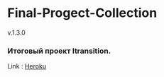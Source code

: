 # Final-Progect-Collection

v.1.3.0

### Итоговый проект Itransition.


Link : [Heroku](https://project-collections.herokuapp.com/)